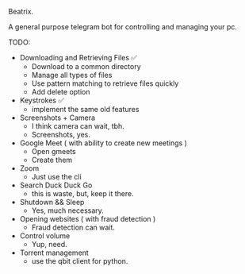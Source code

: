 Beatrix. 

A general purpose telegram bot for controlling and managing your pc.

TODO:
- Downloading and Retrieving Files ✅
    - Download to a common directory
    - Manage all types of files
    - Use pattern matching to retrieve files quickly
    - Add delete option
- Keystrokes ✅
    - implement the same old features
- Screenshots + Camera
    - I think camera can wait, tbh.
    - Screenshots, yes.
- Google Meet ( with ability to create new meetings )
    - Open gmeets
    - Create them
- Zoom
    - Just use the cli
- Search Duck Duck Go
    - this is waste, but, keep it there.
- Shutdown && Sleep
    - Yes, much necessary.
- Opening websites ( with fraud detection )
    - Fraud detection can wait.
- Control volume
    - Yup, need.
- Torrent management
    - use the qbit client for python.